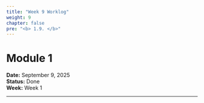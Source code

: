 ```yaml
---
title: "Week 9 Worklog"
weight: 9
chapter: false
pre: "<b> 1.9. </b>"
---
```


# Module 1

**Date:** September 9, 2025  
**Status:** Done  
**Week:** Week 1  

---